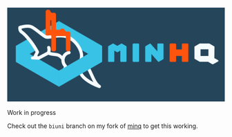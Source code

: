 ![A minq saddled with unwanted baggage](/minhq.png)

Work in progress

Check out the `biuni` branch on my fork of [minq](https://github.com/ekr/minq) to get this working.

